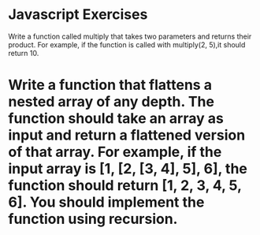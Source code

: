 # Javascript Exercises
Write a function called multiply that takes two parameters and returns their product.
For example, if the function is called with multiply(2, 5),it should return 10.
# Write a function that flattens a nested array of any depth. The function should take an array as input and return a flattened version of that array. For example, if the input array is [1, [2, [3, 4], 5], 6], the function should return [1, 2, 3, 4, 5, 6]. You should implement the function using recursion.
